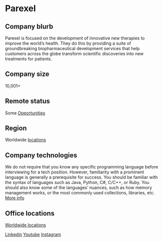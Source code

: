 # Parexel

## Company blurb
Parexel is focused on the development of innovative new therapies to improve the world’s health. They do this by providing a suite of groundbreaking biopharmaceutical development services that help customers across the globe transform scientific discoveries into new treatments for patients.

## Company size
10,001+ 

## Remote status

Some [Opportunities](https://www.parexel.com/ecosystem-education-careers/careers)

## Region

Worldwide [locations](https://www.amazon.jobs/en/locations/virtual-locations)

## Company technologies

We do not require that you know any specific programming language before interviewing for a tech position. However, familiarity with a prominent language is generally a prerequisite for success. You should be familiar with the syntax of languages such as Java, Python, C#, C/C++, or Ruby. You should also know some of the languages’ nuances, such as how memory management works, or the most commonly used collections, libraries, etc. [More info](https://www.amazon.jobs/en/landing_pages/software-development-topics)

## Office locations

[Worldwide locations](https://www.parexel.com/company/global-locations)



[Linkedin](https://www.linkedin.com/company/parexel)
[Youtube](https://www.youtube.com/user/PAREXELInternational)
[Instagram](https://www.instagram.com/parexel_international/?hl=en)
